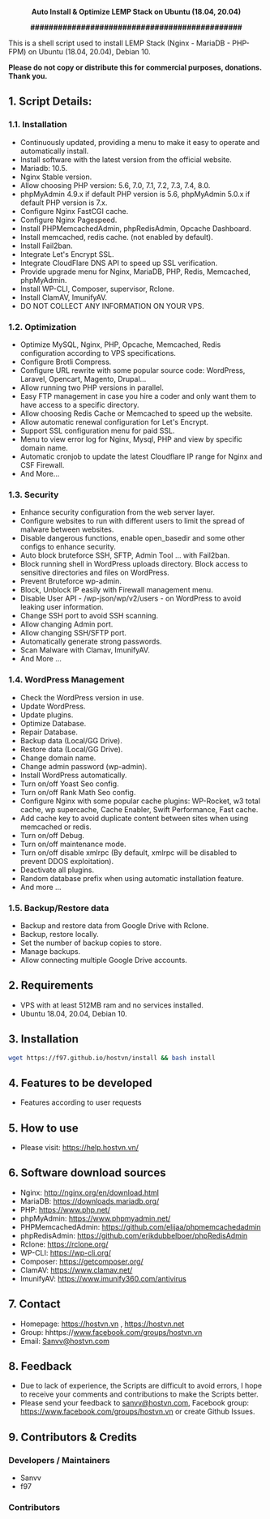 <p align="center"><strong>Auto Install & Optimize LEMP Stack on Ubuntu (18.04, 20.04)</strong></p>
<p align="center"><strong>##############################################</strong></p>


This is a shell script used to install LEMP Stack (Nginx - MariaDB - PHP-FPM) on Ubuntu (18.04, 20.04), Debian 10.

<b>Please do not copy or distribute this for commercial purposes, donations. Thank you.</b>

## 1. Script Details:

### 1.1. Installation

- Continuously updated, providing a menu to make it easy to operate and automatically install.
- Install software with the latest version from the official website.
- Mariadb: 10.5.
- Nginx Stable version.
- Allow choosing PHP version: 5.6, 7.0, 7.1, 7.2, 7.3, 7.4, 8.0.
- phpMyAdmin 4.9.x if default PHP version is 5.6, phpMyAdmin 5.0.x if default PHP version is 7.x.
- Configure Nginx FastCGI cache.
- Configure Nginx Pagespeed.
- Install PHPMemcachedAdmin, phpRedisAdmin, Opcache Dashboard.
- Install memcached, redis cache. (not enabled by default).
- Install Fail2ban.
- Integrate Let's Encrypt SSL.
- Integrate CloudFlare DNS API to speed up SSL verification.
- Provide upgrade menu for Nginx, MariaDB, PHP, Redis, Memcached, phpMyAdmin.
- Install WP-CLI, Composer, supervisor, Rclone.
- Install ClamAV, ImunifyAV.
- DO NOT COLLECT ANY INFORMATION ON YOUR VPS.

### 1.2. Optimization

- Optimize MySQL, Nginx, PHP, Opcache, Memcached, Redis configuration according to VPS specifications.
- Configure Brotli Compress.
- Configure URL rewrite with some popular source code: WordPress, Laravel, Opencart, Magento, Drupal...
- Allow running two PHP versions in parallel.
- Easy FTP management in case you hire a coder and only want them to have access to a specific directory.
- Allow choosing Redis Cache or Memcached to speed up the website.
- Allow automatic renewal configuration for Let's Encrypt.
- Support SSL configuration menu for paid SSL.
- Menu to view error log for Nginx, Mysql, PHP and view by specific domain name.
- Automatic cronjob to update the latest Cloudflare IP range for Nginx and CSF Firewall.
- And More...

### 1.3. Security

- Enhance security configuration from the web server layer.
- Configure websites to run with different users to limit the spread of malware between websites.
- Disable dangerous functions, enable open_basedir and some other configs to enhance security.
- Auto block bruteforce SSH, SFTP, Admin Tool ... with Fail2ban.
- Block running shell in WordPress uploads directory. Block access to sensitive directories and files on WordPress.
- Prevent Bruteforce wp-admin.
- Block, Unblock IP easily with Firewall management menu.
- Disable User API - /wp-json/wp/v2/users - on WordPress to avoid leaking user information.
- Change SSH port to avoid SSH scanning.
- Allow changing Admin port.
- Allow changing SSH/SFTP port.
- Automatically generate strong passwords.
- Scan Malware with Clamav, ImunifyAV.
- And More ...

### 1.4. WordPress Management

- Check the WordPress version in use.
- Update WordPress.
- Update plugins.
- Optimize Database.
- Repair Database.
- Backup data (Local/GG Drive).
- Restore data (Local/GG Drive).
- Change domain name.
- Change admin password (wp-admin).
- Install WordPress automatically.
- Turn on/off Yoast Seo config.
- Turn on/off Rank Math Seo config.
- Configure Nginx with some popular cache plugins: WP-Rocket, w3 total cache, wp supercache, Cache Enabler, Swift Performance, Fast cache.
- Add cache key to avoid duplicate content between sites when using memcached or redis.
- Turn on/off Debug.
- Turn on/off maintenance mode.
- Turn on/off disable xmlrpc (By default, xmlrpc will be disabled to prevent DDOS exploitation).
- Deactivate all plugins.
- Random database prefix when using automatic installation feature.
- And more ...

### 1.5. Backup/Restore data
- Backup and restore data from Google Drive with Rclone.
- Backup, restore locally.
- Set the number of backup copies to store.
- Manage backups.
- Allow connecting multiple Google Drive accounts.

## 2. Requirements

- VPS with at least 512MB ram and no services installed.
- Ubuntu 18.04, 20.04, Debian 10.

## 3. Installation

```sh
wget https://f97.github.io/hostvn/install && bash install
```

## 4. Features to be developed

- Features according to user requests

## 5. How to use

- Please visit: https://help.hostvn.vn/

## 6. Software download sources

- Nginx: http://nginx.org/en/download.html
- MariaDB: https://downloads.mariadb.org/
- PHP: https://www.php.net/
- phpMyAdmin: https://www.phpmyadmin.net/
- PHPMemcachedAdmin: https://github.com/elijaa/phpmemcachedadmin
- phpRedisAdmin: https://github.com/erikdubbelboer/phpRedisAdmin
- Rclone: https://rclone.org/
- WP-CLI: https://wp-cli.org/
- Composer: https://getcomposer.org/
- ClamAV: https://www.clamav.net/
- ImunifyAV: https://www.imunify360.com/antivirus

## 7. Contact

- Homepage: https://hostvn.vn , https://hostvn.net
- Group: hhttps://www.facebook.com/groups/hostvn.vn
- Email: Sanvv@hostvn.com

## 8. Feedback

- Due to lack of experience, the Scripts are difficult to avoid errors, I hope to receive your comments and contributions to make the Scripts better.
- Please send your feedback to sanvv@hostvn.com, Facebook group: https://www.facebook.com/groups/hostvn.vn or create Github Issues.

## 9. Contributors & Credits

### Developers / Maintainers
- Sanvv
- f97

### Contributors

